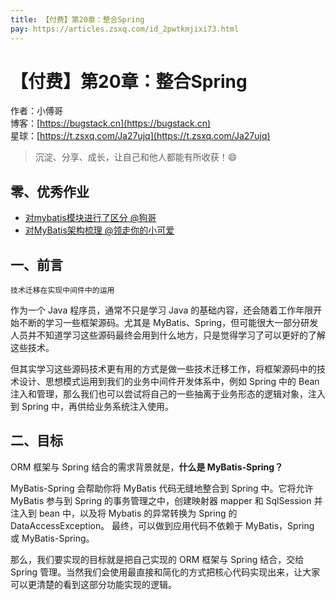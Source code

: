 ```yaml
---
title: 【付费】第20章：整合Spring
pay: https://articles.zsxq.com/id_2pwtkmjixi73.html
---
```


# 【付费】第20章：整合Spring

作者：小傅哥
<br/>博客：[https://bugstack.cn](https://bugstack.cn)
<br/>星球：[https://t.zsxq.com/Ja27ujq](https://t.zsxq.com/Ja27ujq)

> 沉淀、分享、成长，让自己和他人都能有所收获！😄

## 零、优秀作业

- [对mybatis模块进行了区分 @狗哥](https://t.zsxq.com/08VV8iKef)
- [对MyBatis架构梳理 @领走你的小可爱](https://t.zsxq.com/09DY5gjWk)

## 一、前言

`技术迁移在实现中间件中的运用`

作为一个 Java 程序员，通常不只是学习 Java 的基础内容，还会随着工作年限开始不断的学习一些框架源码。尤其是 MyBatis、Spring，但可能很大一部分研发人员并不知道学习这些源码最终会用到什么地方，只是觉得学习了可以更好的了解这些技术。

但其实学习这些源码技术更有用的方式是做一些技术迁移工作，将框架源码中的技术设计、思想模式运用到我们的业务中间件开发体系中，例如 Spring 中的 Bean 注入和管理，那么我们也可以尝试将自己的一些抽离于业务形态的逻辑对象，注入到 Spring 中，再供给业务系统注入使用。

## 二、目标

ORM 框架与 Spring 结合的需求背景就是，**什么是 MyBatis-Spring？**

MyBatis-Spring 会帮助你将 MyBatis 代码无缝地整合到 Spring 中。它将允许 MyBatis 参与到 Spring 的事务管理之中，创建映射器 mapper 和 SqlSession 并注入到 bean 中，以及将 Mybatis 的异常转换为 Spring 的 DataAccessException。 最终，可以做到应用代码不依赖于 MyBatis，Spring 或 MyBatis-Spring。

那么，我们要实现的目标就是把自己实现的 ORM 框架与 Spring 结合，交给 Spring 管理。当然我们会使用最直接和简化的方式把核心代码实现出来，让大家可以更清楚的看到这部分功能实现的逻辑。
